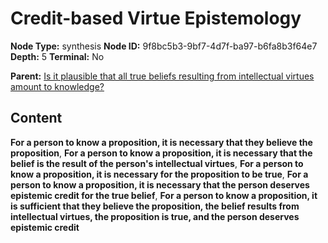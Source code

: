 # Credit-based Virtue Epistemology

**Node Type:** synthesis
**Node ID:** 9f8bc5b3-9bf7-4d7f-ba97-b6fa8b3f64e7
**Depth:** 5
**Terminal:** No

**Parent:** [Is it plausible that all true beliefs resulting from intellectual virtues amount to knowledge?](is-it-plausible-that-all-true-beliefs-resulting-from-intellectual-virtues-amount-to-knowledge-antithesis-457c25a2-ceec-46f7-ae21-075201d9b3a2.md)

## Content

**For a person to know a proposition, it is necessary that they believe the proposition**, **For a person to know a proposition, it is necessary that the belief is the result of the person's intellectual virtues**, **For a person to know a proposition, it is necessary for the proposition to be true**, **For a person to know a proposition, it is necessary that the person deserves epistemic credit for the true belief**, **For a person to know a proposition, it is sufficient that they believe the proposition, the belief results from intellectual virtues, the proposition is true, and the person deserves epistemic credit**
